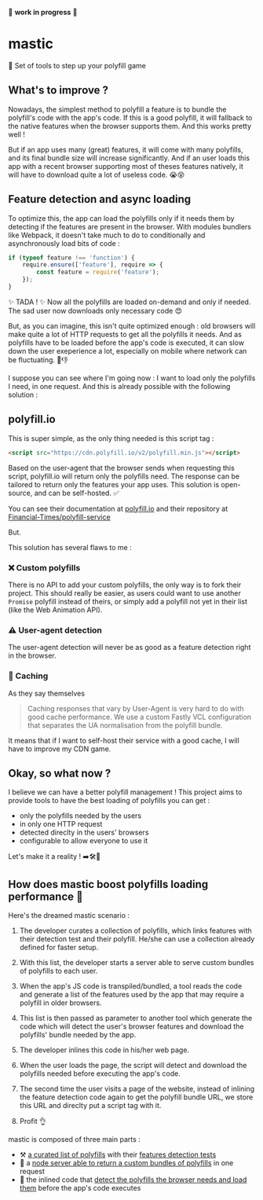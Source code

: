 🚧 **work in progress** 🚧

# mastic
🎯 Set of tools to step up your polyfill game

## What's to improve ?

Nowadays, the simplest method to polyfill a feature is to bundle the polyfill's code with the app's code. If this is a good polyfill, it will fallback to the native features when the browser supports them. And this works pretty well !

But if an app uses many (great) features, it will come with many polyfills, and its final bundle size will increase significantly. And if an user loads this app with a recent browser supporting most of theses features natively, it will have to download quite a lot of useless code. 😭😵

## Feature detection and async loading

To optimize this, the app can load the polyfills only if it needs them by detecting if the features are present in the browser. With modules bundlers like Webpack, it doesn't take much to do to conditionally and asynchronously load bits of code :

```js
if (typeof feature !== 'function') {
    require.ensure(['feature'], require => {
		const feature = require('feature');
	});
}
```

✨ TADA ! ✨ Now all the polyfills are loaded on-demand and only if needed. The sad user now downloads only necessary code 😍

But, as you can imagine, this isn't quite optimized enough : old browsers will make quite a lot of HTTP requests to get all the polyfills it needs. And as polyfills have to be loaded before the app's code is executed, it can slow down the user exeperience a lot, especially on mobile where network can be fluctuating. 🐌👎

I suppose you can see where I'm going now : I want to load only the polyfills I need, in one request. And this is already possible with the following solution :

## polyfill.io

This is super simple, as the only thing needed is this script tag :

```html
<script src="https://cdn.polyfill.io/v2/polyfill.min.js"></script>
```
Based on the user-agent that the browser sends when requesting this script, polyfill.io will return only the polyfills need. The response can be tailored to return only the features your app uses. This solution is open-source, and can be self-hosted. ✅ 

You can see their documentation at [polyfill.io](https://polyfill.io/v2/docs/) and their repository at [Financial-Times/polyfill-service](https://github.com/Financial-Times/polyfill-service)

But.

This solution has several flaws to me :

### ❌ Custom polyfills
There is no API to add your custom polyfills, the only way is to fork their project. This should really be easier, as users could want to use another `Promise` polyfill instead of theirs, or simply add a polyfill not yet in their list (like the Web Animation API).

### ⚠️ User-agent detection
The user-agent detection will never be as good as a feature detection right in the browser.

### 👻 Caching
As they say themselves
> Caching responses that vary by User-Agent is very hard to do with good cache performance. We use a custom Fastly VCL configuration that separates the UA normalisation from the polyfill bundle.

It means that if I want to self-host their service with a good cache, I will have to improve my CDN game.

## Okay, so what now ?

I believe we can have a better polyfill management ! This project aims to provide tools to have the best loading of polyfills you can get :
* only the polyfills needed by the users
* in only one HTTP request
* detected direclty in the users' browsers
* configurable to allow everyone to use it

Let's make it a reality ! ➡️🛠👷

## How does mastic boost polyfills loading performance 🚀

Here's the dreamed mastic scenario :

1. The developer curates a collection of polyfills, which links features with their detection test and their polyfill. He/she can use a collection already defined for faster setup.

2. With this list, the developer starts a server able to serve custom bundles of polyfills to each user.

3. When the app's JS code is transpiled/bundled, a tool reads the code and generate a list of the features used by the app that may require a polyfill in older browsers.

4. This list is then passed as parameter to another tool which generate the code which will detect the user's browser features and download the polyfills' bundle needed by the app.

5. The developer inlines this code in his/her web page.

6. When the user loads the page, the script will detect and download the polyfills needed before executing the app's code.

7. The second time the user visits a page of the website, instead of inlining the feature detection code again to get the polyfill bundle URL, we store this URL and direclty put a script tag with it.

8. Profit 👌

mastic is composed of three main parts :
* ⚒ [a curated list of polyfills](https://github.com/thibthib/mastic/tree/master/packages/mastic-polyfills) with their [features detection tests](https://github.com/thibthib/mastic/tree/master/packages/mastic-detect)
* 🍞 a [node server able to return a custom bundles of polyfills](https://github.com/thibthib/mastic/tree/master/packages/mastic-node-server) in one request
* 👀 the inlined code that [detect the polyfills the browser needs and load them](https://github.com/thibthib/mastic/tree/master/packages/mastic-filler) before the app's code executes
